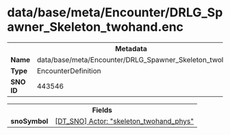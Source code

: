 <h1>data/base/meta/Encounter/DRLG_Spawner_Skeleton_twohand.enc</h1><table><tr><th colspan="100%">Metadata</th></tr><tr><td><b>Name</b></td><td>data/base/meta/Encounter/DRLG_Spawner_Skeleton_twohand.enc</td></tr><tr><td><b>Type</b></td><td>EncounterDefinition</td></tr><tr><td><b>SNO ID</b></td><td>443546</td></tr></table>

<table><tr><th colspan="100%">Fields</th></tr><tr><td><b>snoSymbol</b></td><td><a href="..\Actor\skeleton_twohand_phys.acr.md">[DT_SNO] Actor: "skeleton_twohand_phys"</a></td></tr></table>

